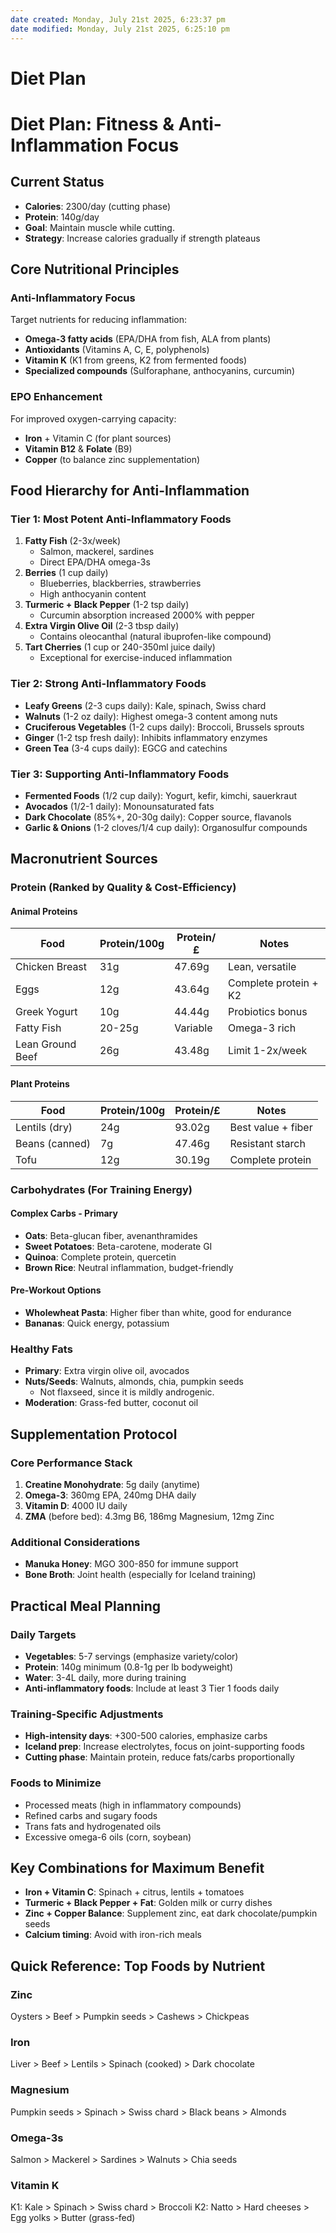```yaml
---
date created: Monday, July 21st 2025, 6:23:37 pm
date modified: Monday, July 21st 2025, 6:25:10 pm
---
```


# Diet Plan

# Diet Plan: Fitness & Anti-Inflammation Focus

## Current Status

- **Calories**: 2300/day (cutting phase)
- **Protein**: 140g/day
- **Goal**: Maintain muscle while cutting.
- **Strategy**: Increase calories gradually if strength plateaus

## Core Nutritional Principles

### Anti-Inflammatory Focus

Target nutrients for reducing inflammation:

- **Omega-3 fatty acids** (EPA/DHA from fish, ALA from plants)
- **Antioxidants** (Vitamins A, C, E, polyphenols)
- **Vitamin K** (K1 from greens, K2 from fermented foods)
- **Specialized compounds** (Sulforaphane, anthocyanins, curcumin)

### EPO Enhancement

For improved oxygen-carrying capacity:

- **Iron** + Vitamin C (for plant sources)
- **Vitamin B12** & **Folate** (B9)
- **Copper** (to balance zinc supplementation)

## Food Hierarchy for Anti-Inflammation

### Tier 1: Most Potent Anti-Inflammatory Foods

1. **Fatty Fish** (2-3x/week)
    - Salmon, mackerel, sardines
    - Direct EPA/DHA omega-3s
2. **Berries** (1 cup daily)
    - Blueberries, blackberries, strawberries
    - High anthocyanin content
3. **Turmeric + Black Pepper** (1-2 tsp daily)
    - Curcumin absorption increased 2000% with pepper
4. **Extra Virgin Olive Oil** (2-3 tbsp daily)
    - Contains oleocanthal (natural ibuprofen-like compound)
5. **Tart Cherries** (1 cup or 240-350ml juice daily)
    - Exceptional for exercise-induced inflammation

### Tier 2: Strong Anti-Inflammatory Foods

- **Leafy Greens** (2-3 cups daily): Kale, spinach, Swiss chard
- **Walnuts** (1-2 oz daily): Highest omega-3 content among nuts
- **Cruciferous Vegetables** (1-2 cups daily): Broccoli, Brussels sprouts
- **Ginger** (1-2 tsp fresh daily): Inhibits inflammatory enzymes
- **Green Tea** (3-4 cups daily): EGCG and catechins

### Tier 3: Supporting Anti-Inflammatory Foods

- **Fermented Foods** (1/2 cup daily): Yogurt, kefir, kimchi, sauerkraut
- **Avocados** (1/2-1 daily): Monounsaturated fats
- **Dark Chocolate** (85%+, 20-30g daily): Copper source, flavanols
- **Garlic & Onions** (1-2 cloves/1/4 cup daily): Organosulfur compounds

## Macronutrient Sources

### Protein (Ranked by Quality & Cost-Efficiency)

#### Animal Proteins

|Food|Protein/100g|Protein/£|Notes|
|---|---|---|---|
|Chicken Breast|31g|47.69g|Lean, versatile|
|Eggs|12g|43.64g|Complete protein + K2|
|Greek Yogurt|10g|44.44g|Probiotics bonus|
|Fatty Fish|20-25g|Variable|Omega-3 rich|
|Lean Ground Beef|26g|43.48g|Limit 1-2x/week|

#### Plant Proteins

|Food|Protein/100g|Protein/£|Notes|
|---|---|---|---|
|Lentils (dry)|24g|93.02g|Best value + fiber|
|Beans (canned)|7g|47.46g|Resistant starch|
|Tofu|12g|30.19g|Complete protein|

### Carbohydrates (For Training Energy)

#### Complex Carbs - Primary

- **Oats**: Beta-glucan fiber, avenanthramides
- **Sweet Potatoes**: Beta-carotene, moderate GI
- **Quinoa**: Complete protein, quercetin
- **Brown Rice**: Neutral inflammation, budget-friendly

#### Pre-Workout Options

- **Wholewheat Pasta**: Higher fiber than white, good for endurance
- **Bananas**: Quick energy, potassium

### Healthy Fats

- **Primary**: Extra virgin olive oil, avocados
- **Nuts/Seeds**: Walnuts, almonds, chia, pumpkin seeds
	- Not flaxseed, since it is mildly androgenic.
- **Moderation**: Grass-fed butter, coconut oil

## Supplementation Protocol

### Core Performance Stack

1. **Creatine Monohydrate**: 5g daily (anytime)
2. **Omega-3**: 360mg EPA, 240mg DHA daily
3. **Vitamin D**: 4000 IU daily
4. **ZMA** (before bed): 4.3mg B6, 186mg Magnesium, 12mg Zinc

### Additional Considerations

- **Manuka Honey**: MGO 300-850 for immune support
- **Bone Broth**: Joint health (especially for Iceland training)

## Practical Meal Planning

### Daily Targets

- **Vegetables**: 5-7 servings (emphasize variety/color)
- **Protein**: 140g minimum (0.8-1g per lb bodyweight)
- **Water**: 3-4L daily, more during training
- **Anti-inflammatory foods**: Include at least 3 Tier 1 foods daily

### Training-Specific Adjustments

- **High-intensity days**: +300-500 calories, emphasize carbs
- **Iceland prep**: Increase electrolytes, focus on joint-supporting foods
- **Cutting phase**: Maintain protein, reduce fats/carbs proportionally

### Foods to Minimize

- Processed meats (high in inflammatory compounds)
- Refined carbs and sugary foods
- Trans fats and hydrogenated oils
- Excessive omega-6 oils (corn, soybean)

## Key Combinations for Maximum Benefit

- **Iron + Vitamin C**: Spinach + citrus, lentils + tomatoes
- **Turmeric + Black Pepper + Fat**: Golden milk or curry dishes
- **Zinc + Copper Balance**: Supplement zinc, eat dark chocolate/pumpkin seeds
- **Calcium timing**: Avoid with iron-rich meals

## Quick Reference: Top Foods by Nutrient

### Zinc

Oysters > Beef > Pumpkin seeds > Cashews > Chickpeas

### Iron

Liver > Beef > Lentils > Spinach (cooked) > Dark chocolate

### Magnesium

Pumpkin seeds > Spinach > Swiss chard > Black beans > Almonds

### Omega-3s

Salmon > Mackerel > Sardines > Walnuts > Chia seeds

### Vitamin K

K1: Kale > Spinach > Swiss chard > Broccoli K2: Natto > Hard cheeses > Egg yolks > Butter (grass-fed)

